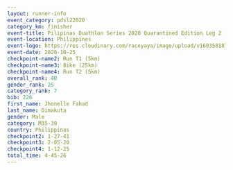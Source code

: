```yaml
--- 
layout: runner-info 
event_category: pdsl22020 
category_km: finisher 
event-title: Pilipinas Duathlon Series 2020 Quarantined Edition Leg 2  
event-location: Philippines 
event-logo: https://res.cloudinary.com/raceyaya/image/upload/v1603581872/41E92198-22DE-4F19-946A-F3E262850A63_n9inde.png 
event-date: 2020-10-25 
checkpoint-name2: Run T1 (5km)  
checkpoint-name3: Bike (25km) 
checkpoint-name4: Run T2 (5km) 
overall_rank: 40
gender_rank: 25
category_rank: 7
bib: 226
first_name: Jhonelle Fahad
last_name: Dimakuta
gender: Male
category: M35-39
country: Philippines
checkpoint2: 1-27-41
checkpoint3: 2-05-20
checkpoint4: 1-12-25
total_time: 4-45-26
--- 
```

